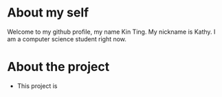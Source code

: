 # About my self
Welcome to my github profile, my name Kin Ting. My nickname is Kathy. I am a computer science student right now.

# About the project
- This project is 
